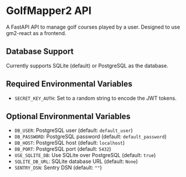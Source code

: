 # GolfMapper2 API

A FastAPI API to manage golf courses played by a user. Designed to use gm2-react as a frontend.

## Database Support

Currently supports SQLite (default) or PostgreSQL as the database.

## Required Environmental Variables

- `SECRET_KEY_AUTH`: Set to a random string to encode the JWT tokens.

## Optional Environmental Variables

- `DB_USER`: PostgreSQL user (default: `default_user`)
- `DB_PASSWORD`: PostgreSQL password (default: `default_password`)
- `DB_HOST`: PostgreSQL host (default: `localhost`)
- `DB_PORT`: PostgreSQL port (default: `5432`)
- `USE_SQLITE_DB`: Use SQLite over PostgreSQL (default: `true`)
- `SQLITE_DB_URL`: SQLite database URL (default: `None`)
- `SENTRY_DSN`: Sentry DSN (default: `""`)